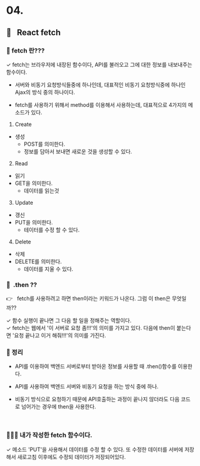 # 04.

## 🌈 &nbsp; React fetch

### 🧐 fetch 란???

✓ fetch는 브라우저에 내장된 함수이다, API를 불러오고 그에 대한 정보를 내보내주는 함수이다.

- 서버와 비동기 요청방식들중에 하나인데, 대표적인 비동기 요청방식중에 하나인 Ajax의 방식 중의 하나이다.

- fetch를 사용하기 위해서 method를 이용해서 사용하는데, 대표적으로 4가지의 메소드가 있다.

1. Create

- 생성
  - POST를 의미한다.
  - 정보를 담아서 보내면 새로운 것을 생성할 수 있다.

2. Read

- 읽기
- GET을 의미한다.
  - 데이터를 읽는것

3. Update

- 갱신
- PUT을 의미한다.
  - 테이터를 수정 할 수 있다.

4. Delete

- 삭제
- DELETE를 의미한다.
  - 데이터를 지울 수 있다.

### 🧐 &nbsp;.then ??

👉 &nbsp; fetch를 사용하려고 하면 then이라는 키워드가 나온다. 그럼 이 then은 무엇일까??

✓ 함수 실행이 끝나면 그 다음 할 일을 정해주는 역할이다.
<br>
✓ fetch는 웹에서 '이 서버로 요청 좀!!!'의 의미를 가지고 있다. 다음에 then이 붙는다면 '요청 끝나고 이거 해줘!!!'의 의미를 가진다.

### 📌 정리

- API를 이용하여 백엔드 서버로부터 받아온 정보를 사용할 때 .then()함수를 이용한다.
- API를 사용하여 백엔드 서버와 비동기 요청을 하는 방식 중에 하나.
- 비동기 방식으로 요청하기 때문에 API호출하는 과정이 끝나지 않더라도 다음 코드로 넘어가는 경우에 then을 사용한다.

  <br>

### 👩🏻‍💻 내가 작성한 fetch 함수이다.

✓ 메소드 'PUT'을 사용해서 데이터를 수정 할 수 있다. 또 수정한 데이터를 서버에 저장해서 새로고침 이후에도 수정되 데이터가 저장되어있다.
